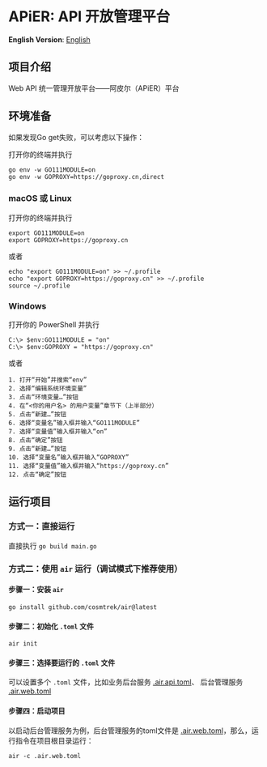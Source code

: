 # APiER: API 开放管理平台

**English Version**: [English](README.md)

## 项目介绍

Web API 统一管理开放平台——阿皮尔（APiER）平台

## 环境准备

如果发现Go get失败，可以考虑以下操作：

打开你的终端并执行

```shell
go env -w GO111MODULE=on
go env -w GOPROXY=https://goproxy.cn,direct
```

### macOS 或 Linux

打开你的终端并执行

```shell
export GO111MODULE=on
export GOPROXY=https://goproxy.cn
```

或者

```shell
echo "export GO111MODULE=on" >> ~/.profile
echo "export GOPROXY=https://goproxy.cn" >> ~/.profile
source ~/.profile
```

### Windows

打开你的 PowerShell 并执行

```shell
C:\> $env:GO111MODULE = "on"
C:\> $env:GOPROXY = "https://goproxy.cn"
```

或者

```text
1. 打开“开始”并搜索“env”
2. 选择“编辑系统环境变量”
3. 点击“环境变量…”按钮
4. 在“<你的用户名> 的用户变量”章节下（上半部分）
5. 点击“新建…”按钮
6. 选择“变量名”输入框并输入“GO111MODULE”
7. 选择“变量值”输入框并输入“on”
8. 点击“确定”按钮
9. 点击“新建…”按钮
10. 选择“变量名”输入框并输入“GOPROXY”
11. 选择“变量值”输入框并输入“https://goproxy.cn”
12. 点击“确定”按钮
```

## 运行项目

### 方式一：直接运行

直接执行 `go build main.go`

### 方式二：使用 `air` 运行（调试模式下推荐使用）

#### 步骤一：安装 `air`

```shell
go install github.com/cosmtrek/air@latest
```

#### 步骤二：初始化 `.toml` 文件

```shell
air init
```

#### 步骤三：选择要运行的 `.toml` 文件

可以设置多个 `.toml` 文件，比如业务后台服务 [.air.api.toml](.air.api.toml)、 后台管理服务 [.air.web.toml](.air.web.toml)

#### 步骤四：启动项目

以启动后台管理服务为例，后台管理服务的toml文件是 [.air.web.toml](.air.web.toml)，那么，运行指令在项目根目录运行：

```shell
air -c .air.web.toml
```
